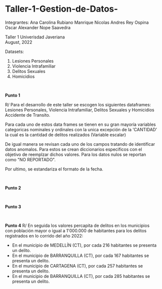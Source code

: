 # Taller-1-Gestion-de-Datos-

Integrantes:
Ana Carolina Rubiano Manrique 
Nicolas Andres Rey Ospina
Oscar Alexander Nope Saavedra

Taller 1 
Univerisdad Javeriana  
August, 2022  
  
Datasets:   

1. Lesiones Personales
2. Violencia Intrafamiliar
3. Delitos Sexuales
4. Homicidios

</br>

**Punto 1**

R/ Para el desarrollo de este taller se escogen los siguientes dataframes: Lesiones Personales, Violencia Intrafamiliar, Delitos Sexuales y Homicidios Accidente de Transito. 

Para cada uno de estos data frames se tienen en su gran mayoría variables categoricas nominales y ordinales con la unica excepción de la 'CANTIDAD' la cual es la cantidad de delitos realizados (Variable escalar)

De igual manera se revisan cada uno de los campos tratando de identificar datos anomalos. Para estos se crean diccionarios especificos con el objetivo de reemplzar dichos valores. Para los datos nulos se reportan como "NO REPORTADO". 

Por ultimo, se estandariza el formato de la fecha. 

</br>

**Punto 2**

</br>

**Punto 3**

</br>

**Punto 4**
R/ En seguida los valores percapita de delitos en los municipios con población mayor o igual a 1'000.000 de habitantes para los delitos registrados en lo corrido del año 2022: 
* En el municipio de MEDELLÍN (CT), por cada 216 habitantes se presenta un delito.
* En el municipio de BARRANQUILLA (CT), por cada 167 habitantes se presenta un delito.
* En el municipio de CARTAGENA (CT), por cada 257 habitantes se presenta un delito.
* En el municipio de BARRANQUILLA (CT), por cada 285 habitantes se presenta un delito.

</br>

